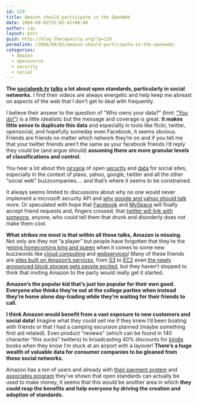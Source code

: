 ```yaml
---
id: 129
title: Amazon should participate in the OpenWeb
date: 2008-09-02T15:02:41+00:00
author: jay
layout: post
guid: http://blog.thecapacity.org/?p=129
permalink: /2008/09/02/amazon-should-participate-in-the-openweb/
categories:
  - Amazon
  - opensource
  - security
  - social
---
```

**The [socialweb.tv](http://thesocialweb.tv/) [talks](http://www.thesocialweb.tv/blog/2008/08/episode-7-an-oa.html) a lot about open standards, particularly in social networks.** I find their videos are always energetic and help keep me abreast on aspects of the web that I don’t get to deal with frequently.

I believe their answer to the question of “Who owns your data?” (hint: [“You do!”](http://josephsmarr.com/2008/04/23/data-portability-privacy-and-the-emergence-of-the-social-web-web-20-expo/)) is a little idealistic but the message and coverage is great. **It makes little sense to duplicate this data** and especially in tools like flickr, twitter, opensocial, and hopefully someday even Facebook, it seems obvious. Friends are friends no matter which network they’re on and if you tell me that your twitter friends aren’t the same as your facebook friends I’d reply they could be (and argue should) **assuming there are more granular levels of classifications and control.**

You hear a lot about this [nirvana](http://code.google.com/apis/opensocial/) of open [security](http://oauth.net/) and [data](http://therealmccrea.com/2008/08/08/the-rapid-rise-of-friendfeed-and-plaxos-pulse/) for social sites, especially in the context of plaxo, yahoo, google, twitter and all the other “social web” buzzcompanies…. and that’s where it seems to be constrained.

It always seems limited to discussions about why no one would never implement a microsoft security API and [why google and yahoo should talk](http://josephsmarr.com/2008/05/30/opensocial-openid-and-oauth-oh-my-google-io/) more. Or speculated with hope that [Facebook](http://arstechnica.com/news.ars/post/20070528-facebook-opens-its-api-in-hopes-of-growing-user-base.html) and [MySpace](http://therealmccrea.com/2008/08/15/myspace-opens-up-on-the-social-web-tv-with-surprise-guest-michael-arrington/) will finally accept friend requests and, fingers crossed, that [twitter will link with someone](http://www.readwriteweb.com/archives/mashups_firefox_may_go_oauth.php), anyone, who could tell them that drunk and disorderly does not make them cool.

**What strikes me most is that within all these talks, Amazon is missing.** Not only are they not “a player” but people have forgotten that they’re the r[eining homecoming king and queen](http://blog.thecapacity.org/2008/03/18/amazon-overview/) when it comes to some new buzzwords like [cloud computing](http://idlewords.com/2008/08/using_google_app_engine_with_amazon_web_services.htm) and [webservices](http://aws.typepad.com/)! Many of these friends are [sites built on Amazon’s services](http://www.amazon.com/gp/browse.html?node=377634011), from [S3](http://www.amazon.com/gp/browse.html?node=16427261) to [EC2](http://www.amazon.com/gp/browse.html?node=201590011) even [the newly announced block storage gets people excited](http://www.allthingsdistributed.com/2008/08/amazon_ebs_elastic_block_store.html), but they haven’t stopped to think that inviting Amazon to the party would really get it started.

**Amazon’s the popular kid that’s just too popular for their own good. Everyone else thinks they’re out at the college parties when instead they’re home alone day-trading while they’re waiting for their friends to call.**

**I think Amazon would benefit from a vast exposure to new customers and social data!** Imagine what they could sell me if they knew I’d been boating with friends or that I had a camping excursion planned (maybe something first aid related). Even product “reviews” (which can be found in 140 character “this sucks” twitters) to broadcasting 40% discounts for [kindle](http://www.businessweek.com/the_thread/techbeat/archives/2008/08/here_comes_kind.html?campaign_id=rss_daily) books when they know I’m stuck at an airport with a layover! **There’s a huge wealth of valuable data for consumer companies to be gleaned from these social networks.**

Amazon has a ton of users and already with [their payment system](http://www.amazon.com/Flexible-Payments-Service-AWS/b?ie=UTF8&node=342430011) and [associates program](https://affiliate-program.amazon.com/gp/associates/join/105-3058980-2599668) they’ve shown that open standards can actually be used to make money, it seems that this would be another area in which **they could reap the benefits and help everyone by driving the creation and adoption of standards.**
